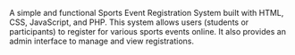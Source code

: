 A simple and functional Sports Event Registration System built with HTML, CSS, JavaScript, and PHP. This system allows users (students or participants) to register for various sports events online. It also provides an admin interface to manage and view registrations.
